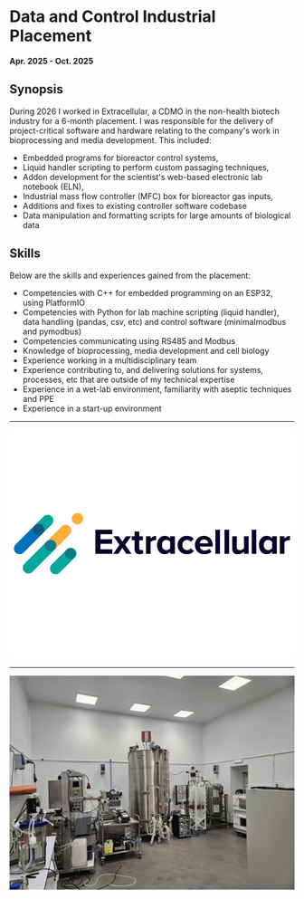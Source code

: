 # Data and Control Industrial Placement

**Apr. 2025 - Oct. 2025**

## Synopsis

During 2026 I worked in Extracellular, a CDMO in the non-health biotech industry for a 6-month placement. I was responsible for the delivery of project-critical software and hardware relating to the company's work in bioprocessing and media development. This included:

* Embedded programs for bioreactor control systems,
* Liquid handler scripting to perform custom passaging techniques,
* Addon development for the scientist's web-based electronic lab notebook (ELN),
* Industrial mass flow controller (MFC) box for bioreactor gas inputs,
* Additions and fixes to existing controller software codebase
* Data manipulation and formatting scripts for large amounts of biological data  

## Skills

Below are the skills and experiences gained from the placement:

* Competencies with C++ for embedded programming on an ESP32, using PlatformIO
* Competencies with Python for lab machine scripting (liquid handler), data handling (pandas, csv, etc) and control software (minimalmodbus and pymodbus)
* Competencies communicating using RS485 and Modbus
* Knowledge of bioprocessing, media development and cell biology
* Experience working in a multidisciplinary team
* Experience contributing to, and delivering solutions for systems, processes, etc that are outside of my technical expertise
* Experience in a wet-lab environment, familiarity with aseptic techniques and PPE
* Experience in a start-up environment

---

![alt](xcl_image_transparent.png 'title')

---

![alt](xcl_br.jpg 'title')